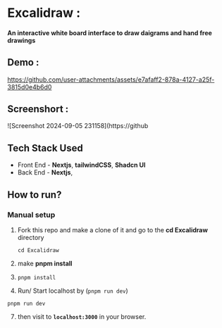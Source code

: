 # Excalidraw : 

#### An interactive white board interface to draw daigrams and hand free drawings
## Demo :
https://github.com/user-attachments/assets/e7afaff2-878a-4127-a25f-3815d0e4b6d0

## Screenshort :
![Screenshot 2024-09-05 231158](https://github
 
 
## Tech Stack Used

- Front End - **Nextjs**, **tailwindCSS**, **Shadcn UI**
- Back End - **Nextjs**,
 

## How to run?

### Manual setup

1. Fork this repo and make a clone of it and go to the **cd Excalidraw** directory
   ```
   cd Excalidraw
   ```
2. make **pnpm install**
3. ```
   pnpm install
   ```
 
4. Run/ Start localhost by (`pnpm run dev`)

```
pnpm run dev
```

7. then visit to **`localhost:3000`** in your browser.

 
